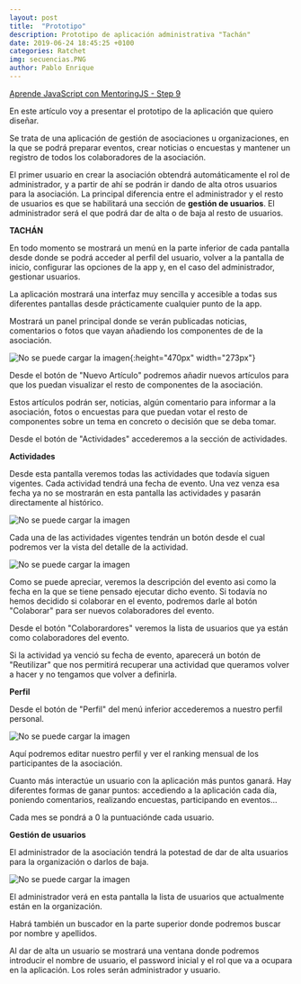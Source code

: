 ```yaml
---
layout: post
title:  "Prototipo"
description: Prototipo de aplicación administrativa "Tachán"
date: 2019-06-24 18:45:25 +0100
categories: Ratchet
img: secuencias.PNG
author: Pablo Enrique
---
```

[Aprende JavaScript con MentoringJS - Step 9](http://mentoringjs.com/)

En este artículo voy a presentar el prototipo de la aplicación que quiero diseñar.

Se trata de una aplicación de gestión de asociaciones u organizaciones, en la que se podrá preparar eventos, crear noticias o encuestas y mantener un registro de todos los colaboradores de la asociación.

El primer usuario en crear la asociación obtendrá automáticamente el rol de administrador, y a partir de ahí se podrán ir dando de alta otros usuarios para la asociación. La principal diferencia entre el administrador y el resto de usuarios es que se habilitará una sección de **gestión de usuarios**. El administrador será el que podrá dar de alta o de baja al resto de usuarios.

**TACHÁN**

En todo momento se mostrará un menú en la parte inferior de cada pantalla desde donde se podrá acceder al perfil del usuario, volver a la pantalla de inicio, configurar las opciones de la app y, en el caso del administrador, gestionar usuarios.

La aplicación mostrará una interfaz muy sencilla y accesible a todas sus diferentes pantallas desde prácticamente cualquier punto de la app.

Mostrará un panel principal donde se verán publicadas noticias, comentarios o fotos que vayan añadiendo los componentes de de la asociación.

![No se puede cargar la imagen](/assets/images/prototipo1.PNG){:height="470px" width="273px"}

Desde el botón de "Nuevo Artículo" podremos añadir nuevos artículos para que los puedan visualizar el resto de componentes de la asociación.

Estos artículos podrán ser, noticias, algún comentario para informar a la asociación, fotos o encuestas para que puedan votar el resto de componentes sobre un tema en concreto o decisión que se deba tomar.

Desde el botón de "Actividades" accederemos a la sección de actividades.

**Actividades**

Desde esta pantalla veremos todas las actividades que todavía siguen vigentes. Cada actividad tendrá una fecha de evento. Una vez venza esa fecha ya no se mostrarán en esta pantalla las actividades y pasarán directamente al histórico.

![No se puede cargar la imagen](/assets/images/prototipo2.PNG)

Cada una de las actividades vigentes tendrán un botón desde el cual podremos ver la vista del detalle de la actividad.

![No se puede cargar la imagen](/assets/images/prototipo3.PNG)

Como se puede apreciar, veremos la descripción del evento asi como la fecha en la que se tiene pensado ejecutar dicho evento. Si todavía no hemos decidido si colaborar en el evento, podremos darle al botón "Colaborar" para ser nuevos colaboradores del evento. 

Desde el botón "Colaborardores" veremos la lista de usuarios que ya están como colaboradores del evento.

Si la actividad ya venció su fecha de evento, aparecerá un botón de "Reutilizar"     que nos permitirá recuperar una actividad que queramos volver a hacer y no tengamos que volver a definirla.

**Perfil**

Desde el botón de "Perfil" del menú inferior accederemos a nuestro perfil personal.

![No se puede cargar la imagen](/assets/images/prototipo4.PNG)

Aquí podremos editar nuestro perfil y ver el ranking mensual de los participantes de la asociación.

Cuanto más interactúe un usuario con la aplicación más puntos ganará. Hay diferentes formas de ganar puntos: accediendo a la aplicación cada día, poniendo comentarios, realizando encuestas, participando en eventos...

Cada mes se pondrá a 0 la puntuaciónde cada usuario.

**Gestión de usuarios**

El administrador de la asociación tendrá la potestad de dar de alta usuarios para la organización o darlos de baja.

![No se puede cargar la imagen](/assets/images/prototipo5.PNG)

El administrador verá en esta pantalla la lista de usuarios que actualmente están en la organización.

Habrá también un buscador en la parte superior donde podremos buscar por nombre y apellidos.

Al dar de alta un usuario se mostrará una ventana donde podremos introducir el nombre de usuario, el password inicial y el rol que va a ocupara en la aplicación. Los roles serán administrador y usuario.